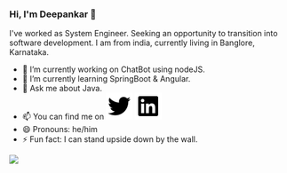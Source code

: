 ### Hi, I'm Deepankar 👋

I've worked as System Engineer. Seeking an opportunity to transition into software development. I am from india, currently living in Banglore, Karnataka.

- 🔭 I’m currently working on ChatBot using nodeJS.
- 🌱 I’m currently learning SpringBoot & Angular.
- 💬 Ask me about Java.
- 📫 You can find me on  <a href="http://www.twitter.com/Deeinmess" target="_blank"><img src="./twitter-fill.svg"/></a> 
 <a href="https://www.linkedin.com/in/deedev/" target="_blank"><img src="./linkedin-box-fill.svg"/></a>
- 😄 Pronouns: he/him
- ⚡ Fun fact: I can stand upside down by the wall.



![](https://img.shields.io/badge/<Code>-<Java>-informational?style=flat&logo=java>&logoColor=white&color=2bbc8a)

